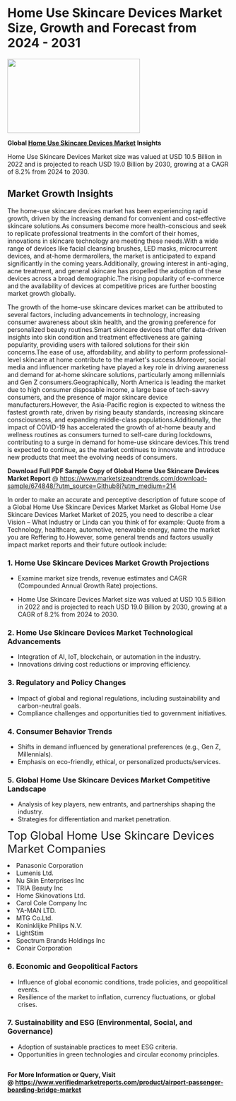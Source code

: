 <H1>Home Use Skincare Devices Market Size, Growth and Forecast from 2024 - 2031</H1><img class="aligncenter size-medium wp-image-584254" src="https://thirdeyenews.in/wp-content/uploads/2024/09/Global-Market-Research-300x168.jpeg" alt="" width="300" height="168" /><p><strong>Global&nbsp;<a href="https://www.marketsizeandtrends.com/download-sample/674848/?utm_source=Github8j?utm_medium=214">Home Use Skincare Devices Market</a> Insights</strong></p><p>Home Use Skincare Devices Market size was valued at USD 10.5 Billion in 2022 and is projected to reach USD 19.0 Billion by 2030, growing at a CAGR of 8.2% from 2024 to 2030.</p><p><h2>Market Growth Insights</h2> <p>The home-use skincare devices market has been experiencing rapid growth, driven by the increasing demand for convenient and cost-effective skincare solutions.As consumers become more health-conscious and seek to replicate professional treatments in the comfort of their homes, innovations in skincare technology are meeting these needs.With a wide range of devices like facial cleansing brushes, LED masks, microcurrent devices, and at-home dermarollers, the market is anticipated to expand significantly in the coming years.Additionally, growing interest in anti-aging, acne treatment, and general skincare has propelled the adoption of these devices across a broad demographic.The rising popularity of e-commerce and the availability of devices at competitive prices are further boosting market growth globally.</p> <p>The growth of the home-use skincare devices market can be attributed to several factors, including advancements in technology, increasing consumer awareness about skin health, and the growing preference for personalized beauty routines.Smart skincare devices that offer data-driven insights into skin condition and treatment effectiveness are gaining popularity, providing users with tailored solutions for their skin concerns.The ease of use, affordability, and ability to perform professional-level skincare at home contribute to the market's success.Moreover, social media and influencer marketing have played a key role in driving awareness and demand for at-home skincare solutions, particularly among millennials and Gen Z consumers.Geographically, North America is leading the market due to high consumer disposable income, a large base of tech-savvy consumers, and the presence of major skincare device manufacturers.However, the Asia-Pacific region is expected to witness the fastest growth rate, driven by rising beauty standards, increasing skincare consciousness, and expanding middle-class populations.Additionally, the impact of COVID-19 has accelerated the growth of at-home beauty and wellness routines as consumers turned to self-care during lockdowns, contributing to a surge in demand for home-use skincare devices.This trend is expected to continue, as the market continues to innovate and introduce new products that meet the evolving needs of consumers.<p><span class=""><strong>Download Full PDF Sample Copy of Global Home Use Skincare Devices Market Report</strong> @ <a href="https://www.marketsizeandtrends.com/download-sample/674848/?utm_source=Github8j?utm_medium=214" target="_blank">https://www.marketsizeandtrends.com/download-sample/674848/?utm_source=Github8j?utm_medium=214</a></span></p><p>In order to make an accurate and perceptive description of future scope of a Global&nbsp;Home Use Skincare Devices Market Market as Global&nbsp;Home Use Skincare Devices Market Market of 2025, you need to describe a clear Vision &ndash; What Industry or Linda can you think of for example: Quote from a Technology, healthcare, automotive, renewable energy, name the market you are Reffering to.However, some general trends and factors usually impact market reports and their future outlook include:</p><h3>1.&nbsp;<strong>Home Use Skincare Devices Market Growth Projections</strong></h3><ul><li>Examine market size trends, revenue estimates and CAGR (Compounded Annual Growth Rate) projections.</li><li><p>Home Use Skincare Devices Market size was valued at USD 10.5 Billion in 2022 and is projected to reach USD 19.0 Billion by 2030, growing at a CAGR of 8.2% from 2024 to 2030.</p></li></ul><h3>2.&nbsp;<strong>Home Use Skincare Devices Market Technological Advancements</strong></h3><ul><li>Integration of AI, IoT, blockchain, or automation in the industry.</li><li>Innovations driving cost reductions or improving efficiency.</li></ul><h3>3.&nbsp;<strong>Regulatory and Policy Changes</strong></h3><ul><li>Impact of global and regional regulations, including sustainability and carbon-neutral goals.</li><li>Compliance challenges and opportunities tied to government initiatives.</li></ul><h3>4.&nbsp;<strong>Consumer Behavior Trends</strong></h3><ul><li>Shifts in demand influenced by generational preferences (e.g., Gen Z, Millennials).</li><li>Emphasis on eco-friendly, ethical, or personalized products/services.</li></ul><h3>5.&nbsp;<strong>Global Home Use Skincare Devices Market Competitive Landscape</strong></h3><ul><li>Analysis of key players, new entrants, and partnerships shaping the industry.</li><li>Strategies for differentiation and market penetration.</li></ul><p data-pm-slice="1 1 []"><span style="color: inherit; font-family: inherit; font-size: 25px;">Top Global Home Use Skincare Devices Market Companies</span></p><div class="" data-test-id=""><p><li>Panasonic Corporation</li><li> Lumenis Ltd.</li><li> Nu Skin Enterprises Inc</li><li> TRIA Beauty Inc</li><li> Home Skinovations Ltd.</li><li> Carol Cole Company Inc</li><li> YA-MAN LTD.</li><li> MTG Co.Ltd.</li><li> Koninklijke Philips N.V.</li><li> LightStim</li><li> Spectrum Brands Holdings Inc</li><li> Conair Corporation</li></p></div><h3>6.&nbsp;<strong>Economic and Geopolitical Factors</strong></h3><ul><li>Influence of global economic conditions, trade policies, and geopolitical events.</li><li>Resilience of the market to inflation, currency fluctuations, or global crises.</li></ul><h3>7.&nbsp;<strong>Sustainability and ESG (Environmental, Social, and Governance)</strong></h3><ul><li>Adoption of sustainable practices to meet ESG criteria.</li><li>Opportunities in green technologies and circular economy principles.</li></ul><h2><strong style="font-size: 14px;">For More Information or Query, Visit @&nbsp;</strong><a style="background-color: #ffffff; font-size: 14px;" href="https://www.marketsizeandtrends.com/report/home-use-skincare-devices-market/" target="_blank">https://www.verifiedmarketreports.com/product/airport-passenger-boarding-bridge-market</a></h2>